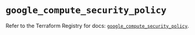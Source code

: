 # `google_compute_security_policy`

Refer to the Terraform Registry for docs: [`google_compute_security_policy`](https://registry.terraform.io/providers/hashicorp/google/6.50.0/docs/resources/compute_security_policy).
